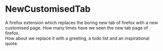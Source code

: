 # NewCustomisedTab
A firefox extension which replaces the boring new tab of firefox with a new customised page.
How many times have we seen the new tab page of firefox.<br>
How about we replace it with a greeting, a todo list and an inspirational quote.
